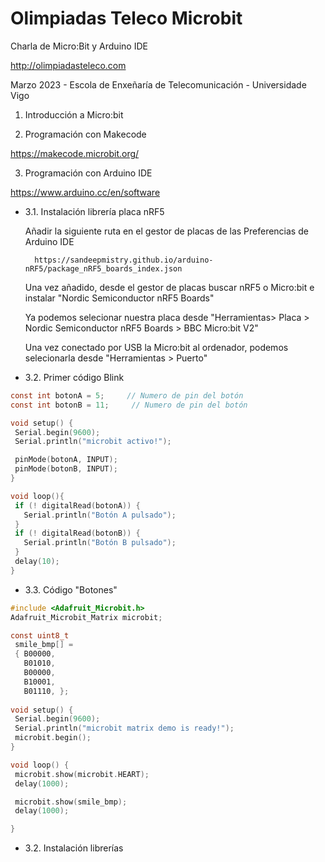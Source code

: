 # Olimpiadas Teleco Microbit
Charla de Micro:Bit y Arduino IDE

http://olimpiadasteleco.com

Marzo 2023 - Escola de Enxeñaría de Telecomunicación - Universidade Vigo

1. Introducción a Micro:bit

2. Programación con Makecode

  https://makecode.microbit.org/

3. Programación con Arduino IDE

https://www.arduino.cc/en/software

- 3.1. Instalación librería placa nRF5

  Añadir la siguiente ruta en el gestor de placas de las Preferencias de Arduino IDE
  
  ```
    https://sandeepmistry.github.io/arduino-nRF5/package_nRF5_boards_index.json
  ```
  Una vez añadido, desde el gestor de placas buscar nRF5 o Micro:bit e instalar "Nordic Semiconductor nRF5 Boards"
  
  Ya podemos selecionar nuestra placa desde "Herramientas> Placa > Nordic Semiconductor nRF5 Boards > BBC Micro:bit V2"
  
  Una vez conectado por USB la Micro:bit al ordenador, podemos selecionarla desde "Herramientas > Puerto"
  
- 3.2. Primer código Blink

 ```c
const int botonA = 5;     // Numero de pin del botón
const int botonB = 11;     // Numero de pin del botón

void setup() {  
  Serial.begin(9600);
  Serial.println("microbit activo!");

  pinMode(botonA, INPUT);  
  pinMode(botonB, INPUT);    
}

void loop(){
  if (! digitalRead(botonA)) {
    Serial.println("Botón A pulsado");
  }
  if (! digitalRead(botonB)) {
    Serial.println("Botón B pulsado");
  }
  delay(10);
}
 ```
 
 - 3.3. Código "Botones"

 ```c
#include <Adafruit_Microbit.h>
Adafruit_Microbit_Matrix microbit;

const uint8_t
  smile_bmp[] =
  { B00000,
    B01010,
    B00000,
    B10001,
    B01110, };
    
void setup() {
  Serial.begin(9600);
  Serial.println("microbit matrix demo is ready!");
  microbit.begin();
}

void loop() {
  microbit.show(microbit.HEART);
  delay(1000);

  microbit.show(smile_bmp);
  delay(1000);

}
 ```
- 3.2. Instalación librerías

  
  
   
